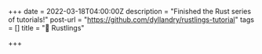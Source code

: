 +++
date = 2022-03-18T04:00:00Z
description = "Finished the Rust series of tutorials!"
post-url = "https://github.com/dyllandry/rustlings-tutorial"
tags = []
title = "🦀 Rustlings"

+++
